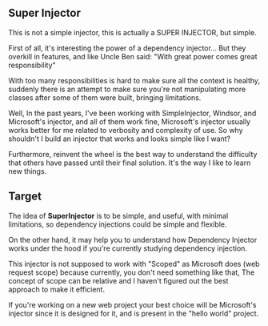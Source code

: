 ## Super Injector

This is not a simple injector, this is actually a SUPER INJECTOR, but simple.

First of all, it's interesting the power of a dependency injector... But they overkill in features, and like Uncle Ben said: "With great power comes great responsibility"

With too many responsibilities is hard to make sure all the context is healthy, suddenly there is an attempt to make sure you're not manipulating more classes after some of them were built, bringing limitations.

Well, In the past years, I've been working with SimpleInjector, Windsor, and Microsoft's injector, and all of them work fine, Microsoft's injector usually works better for me related to verbosity and complexity of use. So why shouldn't I build an injector that works and looks simple like I want?

Furthermore, reinvent the wheel is the best way to understand the difficulty that others have passed until their final solution. It's the way I like to learn new things.

## Target
The idea of **SuperInjector** is to be simple, and useful, with minimal limitations, so dependency injections could be simple and flexible.

On the other hand, it may help you to understand how Dependency Injector works under the hood if you're currently studying dependency injection.

This injector is not supposed to work with "Scoped" as Microsoft does (web request scope) because currently, you don't need something like that, The concept of scope can be relative and I haven't figured out the best approach to make it efficient.

If you're working on a new web project your best choice will be Microsoft's injector since it is designed for it, and is present in the "hello world" project.